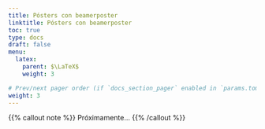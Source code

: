 ```yaml
---
title: Pósters con beamerposter
linktitle: Pósters con beamerposter
toc: true
type: docs
draft: false
menu:
  latex:
    parent: $\LaTeX$
    weight: 3

# Prev/next pager order (if `docs_section_pager` enabled in `params.toml`)
weight: 3
---
```


{{% callout note %}}
Próximamente...
{{% /callout %}}